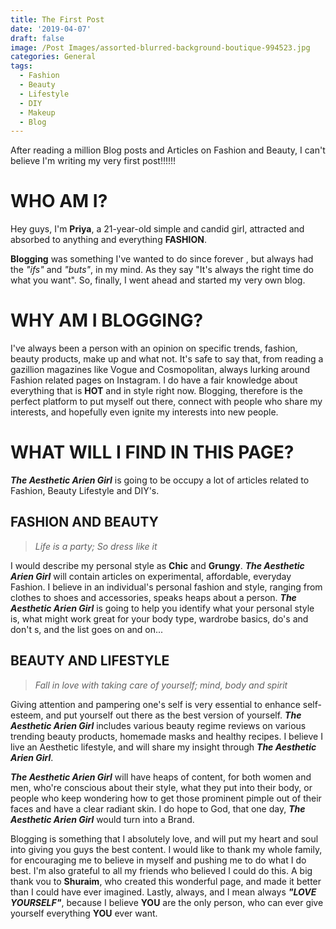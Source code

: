 ```yaml
---
title: The First Post
date: '2019-04-07'
draft: false
image: /Post Images/assorted-blurred-background-boutique-994523.jpg
categories: General
tags:
  - Fashion
  - Beauty
  - Lifestyle
  - DIY
  - Makeup
  - Blog
---
```

After reading a million Blog posts and Articles on Fashion and Beauty, I can't believe I'm writing my very first post!!!!!!

# WHO AM I?

Hey guys, I'm **Priya**, a 21-year-old simple and candid girl, attracted and absorbed to anything and everything **FASHION**. 

**Blogging** was something I've wanted to do since forever , but always had the _"ifs"_ and _"buts"_, in my mind. As they say "It's always the right time do what you want". So, finally, I went ahead and started my very own blog.

# WHY AM I BLOGGING?

I've always been a person with an opinion on specific trends, fashion, beauty products, make up and what not. It's safe to say that, from reading a gazillion magazines like Vogue and Cosmopolitan, always lurking around Fashion related pages on Instagram.
I do have a fair knowledge about everything that is **HOT** and in style right now. Blogging, therefore is the perfect platform to put myself out there, connect with people who share my interests, and hopefully even ignite my interests into new people.

# WHAT WILL I FIND IN THIS PAGE?

**_The Aesthetic Arien Girl_** is going to be occupy a lot of articles related to Fashion, Beauty Lifestyle and DIY's.

## FASHION AND BEAUTY

> _Life is a party; So dress like it_

I would describe my personal style as **Chic** and **Grungy**. **_The Aesthetic Arien Girl_** will contain articles on experimental, affordable, everyday Fashion. I believe in an individual's personal fashion and style, ranging from clothes to shoes and accessories, speaks heaps about a person. **_The Aesthetic Arien Girl_**  is going to help you identify what your personal style is, what might work great for your body type, wardrobe basics, do's and don't s, and the list goes on and on...

## 

## BEAUTY AND LIFESTYLE

> _Fall in love with taking care of yourself; mind, body and spirit_

Giving attention and pampering one's self  is very essential to enhance self-esteem, and put yourself out there as the best version of yourself. **_The Aesthetic Arien Girl_** includes various beauty regime reviews on various trending beauty products, homemade masks and healthy recipes. I believe I live an Aesthetic lifestyle, and will share my insight through **_The Aesthetic Arien Girl_**.

_**The Aesthetic Arien Girl**_ will have heaps of content, for both women and men, who're conscious about their style, what they put into their body, or people who keep wondering how to get those prominent pimple out of their faces and have a clear radiant skin. I do hope to God, that one day, **_The Aesthetic Arien Girl_** would turn into a Brand.

Blogging is something that I absolutely love, and will put my heart and soul into giving you guys the best content. I would like to thank my whole family, for encouraging me to believe in myself and pushing me to do what I do best. I'm also grateful to all my friends who believed I could do this. A big thank vou to **Shuraim**, who created this wonderful page, and made it better than I could have ever imagined. Lastly, always, and I mean always _**"LOVE YOURSELF"**_, because I believe **YOU** are the only person, who can ever give yourself everything **YOU** ever want.
